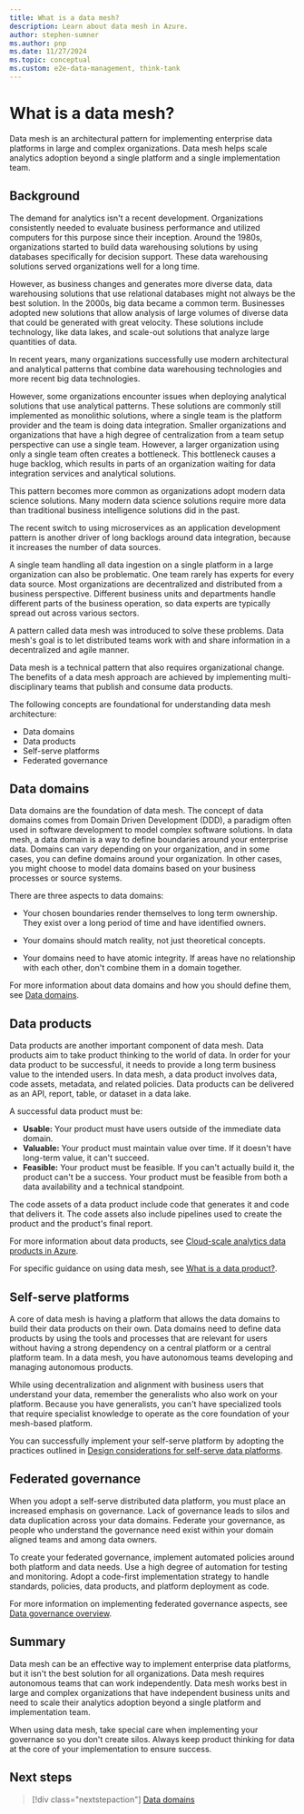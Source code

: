 ```yaml
---
title: What is a data mesh?
description: Learn about data mesh in Azure.
author: stephen-sumner
ms.author: pnp
ms.date: 11/27/2024
ms.topic: conceptual
ms.custom: e2e-data-management, think-tank
---
```


# What is a data mesh?

Data mesh is an architectural pattern for implementing enterprise data platforms in large and complex organizations. Data mesh helps scale analytics adoption beyond a single platform and a single implementation team.

## Background

The demand for analytics isn't a recent development. Organizations consistently needed to evaluate business performance and utilized computers for this purpose since their inception. Around the 1980s, organizations started to build data warehousing solutions by using databases specifically for decision support. These data warehousing solutions served organizations well for a long time.

However, as business changes and generates more diverse data, data warehousing solutions that use relational databases might not always be the best solution. In the 2000s, big data became a common term. Businesses adopted new solutions that allow analysis of large volumes of diverse data that could be generated with great velocity. These solutions include technology, like data lakes, and scale-out solutions that analyze large quantities of data.

In recent years, many organizations successfully use modern architectural and analytical patterns that combine data warehousing technologies and more recent big data technologies.

However, some organizations encounter issues when deploying analytical solutions that use analytical patterns. These solutions are commonly still implemented as monolithic solutions, where a single team is the platform provider and the team is doing data integration. Smaller organizations and organizations that have a high degree of centralization from a team setup perspective can use a single team. However, a larger organization using only a single team often creates a bottleneck. This bottleneck causes a huge backlog, which results in parts of an organization waiting for data integration services and analytical solutions.

This pattern becomes more common as organizations adopt modern data science solutions. Many modern data science solutions require more data than traditional business intelligence solutions did in the past.

The recent switch to using microservices as an application development pattern is another driver of long backlogs around data integration, because it increases the number of data sources.

A single team handling all data ingestion on a single platform in a large organization can also be problematic. One team rarely has experts for every data source. Most organizations are decentralized and distributed from a business perspective. Different business units and departments handle different parts of the business operation, so data experts are typically spread out across various sectors.

A pattern called data mesh was introduced to solve these problems. Data mesh's goal is to let distributed teams work with and share information in a decentralized and agile manner.

Data mesh is a technical pattern that also requires organizational change. The benefits of a data mesh approach are achieved by implementing multi-disciplinary teams that publish and consume data products.

The following concepts are foundational for understanding data mesh architecture:

* Data domains
* Data products
* Self-serve platforms
* Federated governance

## Data domains

Data domains are the foundation of data mesh. The concept of data domains comes from Domain Driven Development (DDD), a paradigm often used in software development to model complex software solutions. In data mesh, a data domain is a way to define boundaries around your enterprise data. Domains can vary depending on your organization, and in some cases, you can define domains around your organization. In other cases, you might choose to model data domains based on your business processes or source systems.

There are three aspects to data domains:

* Your chosen boundaries render themselves to long term ownership. They exist over a long period of time and have identified owners.

* Your domains should match reality, not just theoretical concepts.

* Your domains need to have atomic integrity. If areas have no relationship with each other, don't combine them in a domain together.

For more information about data domains and how you should define them, see [Data domains](data-domains.md).

## Data products

Data products are another important component of data mesh. Data products aim to take product thinking to the world of data. In order for your data product to be successful, it needs to provide a long term business value to the intended users. In data mesh, a data product involves data, code assets, metadata, and related policies. Data products can be delivered as an API, report, table, or dataset in a data lake.

A successful data product must be:

* **Usable:** Your product must have users outside of the immediate data domain.
* **Valuable:** Your product must maintain value over time. If it doesn't have long-term value, it can't succeed.
* **Feasible:** Your product must be feasible. If you can't actually build it, the product can't be a success. Your product must be feasible from both a data availability and a technical standpoint.

The code assets of a data product include code that generates it and code that delivers it. The code assets also include pipelines used to create the product and the product's final report.

For more information about data products, see [Cloud-scale analytics data products in Azure](../../data-management/architectures/data-landing-zone-data-products.md).

For specific guidance on using data mesh, see [What is a data product?](what-is-data-product.md).

## Self-serve platforms

A core of data mesh is having a platform that allows the data domains to build their data products on their own. Data domains need to define data products by using the tools and processes that are relevant for users without having a strong dependency on a central platform or a central platform team. In a data mesh, you have autonomous teams developing and managing autonomous products.

While using decentralization and alignment with business users that understand your data, remember the generalists who also work on your platform. Because you have generalists, you can't have specialized tools that require specialist knowledge to operate as the core foundation of your mesh-based platform.

You can successfully implement your self-serve platform by adopting the practices outlined in [Design considerations for self-serve data platforms](self-serve-data-platforms.md).

## Federated governance

When you adopt a self-serve distributed data platform, you must place an increased emphasis on governance. Lack of governance leads to silos and data duplication across your data domains. Federate your governance, as people who understand the governance need exist within your domain aligned teams and among data owners.

To create your federated governance, implement automated policies around both platform and data needs. Use a high degree of automation for testing and monitoring. Adopt a code-first implementation strategy to handle standards, policies, data products, and platform deployment as code.

For more information on implementing federated governance aspects, see [Data governance overview](../../data-management/govern.md).

## Summary

Data mesh can be an effective way to implement enterprise data platforms, but it isn't the best solution for all organizations. Data mesh requires autonomous teams that can work independently. Data mesh works best in large and complex organizations that have independent business units and need to scale their analytics adoption beyond a single platform and implementation team.

When using data mesh, take special care when implementing your governance so you don't create silos. Always keep product thinking for data at the core of your implementation to ensure success.

## Next steps

> [!div class="nextstepaction"]
> [Data domains](data-domains.md)
